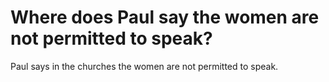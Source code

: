 # Where does Paul say the women are not permitted to speak?

Paul says in the churches the women are not permitted to speak.
